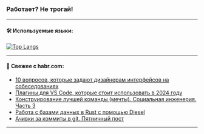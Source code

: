 ### Работает? Не трогай!

---
<!--
#### 🛠️ Technical stack:

![Java](https://img.shields.io/badge/Java-informational?logo=Oracle&style=flat&logoColor=white&color=FF4500)
![Kotlin](https://img.shields.io/badge/Kotlin-informational?logo=Kotlin&style=flat&logoColor=white&color=774D97)
![TS](https://img.shields.io/badge/TypeScript-informational?logo=typeScript&style=flat&logoColor=black&color=017acc)
![Python](https://img.shields.io/badge/Python-informational?logo=Python&style=flat&logoColor=black&color=ffdd54) <br>
![Spring](https://img.shields.io/badge/Spring-informational?logo=Spring&style=flat&logoColor=white&color=6DB33F) 
![SpringBoot](https://img.shields.io/badge/SpringBoot-informational?logo=SpringBoot&style=flat&logoColor=white&color=6DB33F)
![Nest](https://img.shields.io/badge/NestJS-informational?logo=NestJS&style=flat&logoColor=white&color=E0234E) 
![NodeJS](https://img.shields.io/badge/NodeJS-informational?logo=node.js&style=flat&logoColor=white&color=70A760)<br>
![PostgreSQL](https://img.shields.io/badge/PostgreSQL-informational?logo=PostgreSQL&style=flat&logoColor=white&color=DAA520)
![MongoDB](https://img.shields.io/badge/MongoDB-informational?logo=MongoDB&style=flat&logoColor=white&color=870000)
![Apache](https://img.shields.io/badge/Apache-informational?logo=apache&style=flat&logoColor=white&color=f74e28)

___ 
-->

#### 🛠️ Используемые языки:

[![Top Langs](https://github-readme-stats-u2qms2cxw-advtsettinggmailcoms-projects.vercel.app/api/top-langs/?username=zloylis&langs_count=10&hide_title=true&title_color=e6edf3&size_weight=0.5&count_weight=0.5&layout=compact&hide_progress=true&hide_border=true&theme=dracula)](https://github.com/zloylis)

<!---


####  :octocat:&nbsp;&nbsp; Статистика:

![GitHub stats](https://github-readme-stats-u2qms2cxw-advtsettinggmailcoms-projects.vercel.app/api?username=zloylis&show_icons=true&hide_border=true&theme=dracula&title_color=e6edf3&include_all_commits=true&count_private=true&hide_rank=false&hide_title=true&rank_icon=github)
-->
---

#### 💬 Свежее с habr.com:

<!-- BLOG-POST-LIST:START -->
- [10 вопросов, которые задают дизайнерам интерфейсов на собеседованиях](https://habr.com/ru/companies/yandex_praktikum/articles/822959/?utm_source=habrahabr&utm_medium=rss&utm_campaign=822959)
- [Плагины для VS Code, которые стоит использовать в 2024 году](https://habr.com/ru/companies/ru_mts/articles/825234/?utm_source=habrahabr&utm_medium=rss&utm_campaign=825234)
- [Конструирование лучшей команды &lpar;мечты&rpar;. Социальная инженерия. Часть 3](https://habr.com/ru/articles/825064/?utm_source=habrahabr&utm_medium=rss&utm_campaign=825064)
- [Работа с базами данных в Rust с помощью Diesel](https://habr.com/ru/companies/otus/articles/817777/?utm_source=habrahabr&utm_medium=rss&utm_campaign=817777)
- [Ачивки за коммиты в git. Пятничный пост](https://habr.com/ru/articles/814035/?utm_source=habrahabr&utm_medium=rss&utm_campaign=814035)
<!-- BLOG-POST-LIST:END -->

---
